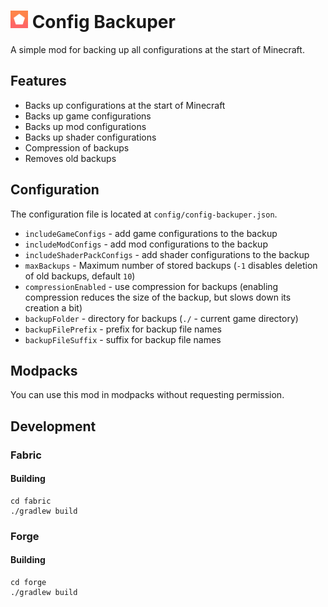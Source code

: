 # <img src="src/main/resources/assets/config-backuper/icon.png" width="28"> Config Backuper

A simple mod for backing up all configurations at the start of Minecraft.

## Features

- Backs up configurations at the start of Minecraft
- Backs up game configurations
- Backs up mod configurations
- Backs up shader configurations
- Compression of backups
- Removes old backups

## Configuration

The configuration file is located at `config/config-backuper.json`.

- `includeGameConfigs` - add game configurations to the backup
- `includeModConfigs` - add mod configurations to the backup
- `includeShaderPackConfigs` - add shader configurations to the backup
- `maxBackups` - Maximum number of stored backups (`-1` disables deletion of old backups, default `10`)
- `compressionEnabled` - use compression for backups (enabling compression reduces the size of the backup, but slows down its creation a bit)
- `backupFolder` - directory for backups (`./` - current game directory)
- `backupFilePrefix` - prefix for backup file names
- `backupFileSuffix` - suffix for backup file names

## Modpacks

You can use this mod in modpacks without requesting permission.

## Development

### Fabric

#### Building

```shell
cd fabric
./gradlew build
```

### Forge

#### Building

```shell
cd forge
./gradlew build
```
